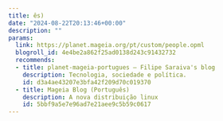 ```yaml
---
title: ês)
date: "2024-08-22T20:13:46+00:00"
description: ""
params:
  link: https://planet.mageia.org/pt/custom/people.opml
  blogroll_id: 4e4be2a862f25ad0138d243c91432732
  recommends:
  - title: planet-mageia-portugues – Filipe Saraiva's blog
    description: Tecnologia, sociedade e política.
    id: d3a4ae43207e3bfa42f209d70c019370
  - title: Mageia Blog (Português)
    description: A nova distribuição linux
    id: 5bbf9a5e7e96ad7e21aee9c5b59c0617
---
```

